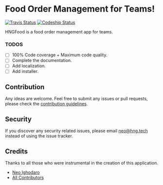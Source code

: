 # Food Order Management for Teams!

[![Travis Status][badge_build]][link-travis]
[![Codeship Status][badge_codeship]][link-codeship]

HNGFood is a food order management app for teams.

### TODOS
- [ ] 100% Code coverage + Maximum code quality.
- [ ] Complete the documentation.
- [ ] Add localization.
- [ ] Add installer.

## Contribution
Any ideas are welcome. Feel free to submit any issues or pull requests, please check the [contribution guidelines](contributing.md).

## Security
If you discover any security related issues, please email neo@hng.tech instead of using the issue tracker.

## Credits
Thanks to all those who were instrumental in the creation of this application.
- [Neo Ighodaro][link-author]
- [All Contributors][link-contributors]

[badge_build]:    https://travis-ci.org/neoighodaro/hngfood.svg
[badge_codeship]: https://codeship.com/projects/86128440-51ea-0134-1c4d-325cd45b0ee2/status

[link-travis]:           https://travis-ci.org/neoighodaro/hngfood
[link-author]:           http://neoighodaro.com
[link-codeship]:          https://codeship.com/projects/171407
[link-contributors]:     https://github.com/neoighodaro/hngfood/graphs/contributors
